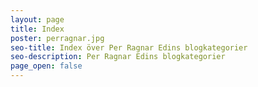```yaml
---
layout: page
title: Index
poster: perragnar.jpg
seo-title: Index över Per Ragnar Edins blogkategorier
seo-description: Per Ragnar Edins blogkategorier
page_open: false
---
```


